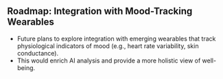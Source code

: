 ## Roadmap: Integration with Mood-Tracking Wearables
- Future plans to explore integration with emerging wearables that track physiological indicators of mood (e.g., heart rate variability, skin conductance).
- This would enrich AI analysis and provide a more holistic view of well-being.

